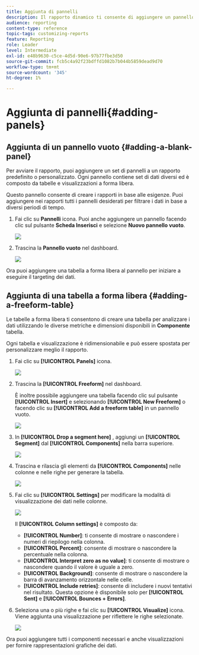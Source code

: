 ```yaml
---
title: Aggiunta di pannelli
description: Il rapporto dinamico ti consente di aggiungere un pannello per filtrare meglio i dati in base al periodo di tempo scelto.
audience: reporting
content-type: reference
topic-tags: customizing-reports
feature: Reporting
role: Leader
level: Intermediate
exl-id: e48b9630-c5ce-4d5d-90e6-97b77fbe3d50
source-git-commit: fcb5c4a92f23bdffd1082b7b044b5859dead9d70
workflow-type: tm+mt
source-wordcount: '345'
ht-degree: 1%

---
```


# Aggiunta di pannelli{#adding-panels}

## Aggiunta di un pannello vuoto {#adding-a-blank-panel}

Per avviare il rapporto, puoi aggiungere un set di pannelli a un rapporto predefinito o personalizzato. Ogni pannello contiene set di dati diversi ed è composto da tabelle e visualizzazioni a forma libera.

Questo pannello consente di creare i rapporti in base alle esigenze. Puoi aggiungere nei rapporti tutti i pannelli desiderati per filtrare i dati in base a diversi periodi di tempo.

1. Fai clic su **Pannelli** icona. Puoi anche aggiungere un pannello facendo clic sul pulsante **Scheda Inserisci** e selezione **Nuovo pannello vuoto**.

   ![](assets/dynamic_report_panel_1.png)

1. Trascina la **Pannello vuoto** nel dashboard.

   ![](assets/dynamic_report_panel.png)

Ora puoi aggiungere una tabella a forma libera al pannello per iniziare a eseguire il targeting dei dati.

## Aggiunta di una tabella a forma libera {#adding-a-freeform-table}

Le tabelle a forma libera ti consentono di creare una tabella per analizzare i dati utilizzando le diverse metriche e dimensioni disponibili in **Componente** tabella.

Ogni tabella e visualizzazione è ridimensionabile e può essere spostata per personalizzare meglio il rapporto.

1. Fai clic su **[!UICONTROL Panels]** icona.

   ![](assets/dynamic_report_panel_1.png)

1. Trascina la **[!UICONTROL Freeform]** nel dashboard.

   È inoltre possibile aggiungere una tabella facendo clic sul pulsante **[!UICONTROL Insert]** e selezionando **[!UICONTROL New Freeform]** o facendo clic su **[!UICONTROL Add a freeform table]** in un pannello vuoto.

   ![](assets/dynamic_report_panel_2.png)

1. In **[!UICONTROL Drop a segment here]** , aggiungi un **[!UICONTROL Segment]** dal **[!UICONTROL Components]** nella barra superiore.

   ![](assets/dynamic_report_panel_3.png)

1. Trascina e rilascia gli elementi da **[!UICONTROL Components]** nelle colonne e nelle righe per generare la tabella.

   ![](assets/dynamic_report_freeform_3.png)

1. Fai clic su **[!UICONTROL Settings]** per modificare la modalità di visualizzazione dei dati nelle colonne.

   ![](assets/dynamic_report_freeform_4.png)

   Il **[!UICONTROL Column settings]** è composto da:

   * **[!UICONTROL Number]**: ti consente di mostrare o nascondere i numeri di riepilogo nella colonna.
   * **[!UICONTROL Percent]**: consente di mostrare o nascondere la percentuale nella colonna.
   * **[!UICONTROL Interpret zero as no value]**: ti consente di mostrare o nascondere quando il valore è uguale a zero.
   * **[!UICONTROL Background]**: consente di mostrare o nascondere la barra di avanzamento orizzontale nelle celle.
   * **[!UICONTROL Include retries]**: consente di includere i nuovi tentativi nel risultato. Questa opzione è disponibile solo per **[!UICONTROL Sent]** e **[!UICONTROL Bounces + Errors]**.

1. Seleziona una o più righe e fai clic su **[!UICONTROL Visualize]** icona. Viene aggiunta una visualizzazione per riflettere le righe selezionate.

   ![](assets/dynamic_report_freeform_5.png)

Ora puoi aggiungere tutti i componenti necessari e anche visualizzazioni per fornire rappresentazioni grafiche dei dati.
